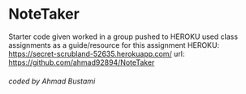 # NoteTaker
Starter code given
worked in a group
pushed to HEROKU
used class assignments as a guide/resource for this assignment
HEROKU: https://secret-scrubland-52635.herokuapp.com/
url: https://github.com/ahmad92894/NoteTaker
###### coded by Ahmad Bustami ######